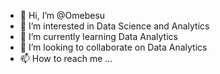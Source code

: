 - 👋 Hi, I’m @Omebesu
- 👀 I’m interested in Data Science and Analytics
- 🌱 I’m currently learning Data Analytics
- 💞️ I’m looking to collaborate on Data Analytics
- 📫 How to reach me ...

<!---
Omebesu/Omebesu is a ✨ special ✨ repository because its `README.md` (this file) appears on your GitHub profile.
You can click the Preview link to take a look at your changes.
--->
